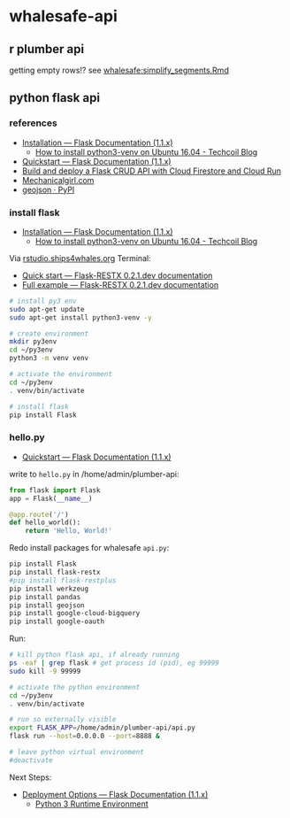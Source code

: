 # whalesafe-api

## r plumber api

getting empty rows!? see [whalesafe:simplify_segments.Rmd](https://github.com/BenioffOceanInitiative/whalesafe/blob/91a06380bece08363652ee4813a8c5cae061c084/simplify_segments.Rmd#L86-L92)

## python flask api

### references

* [Installation — Flask Documentation (1.1.x)](https://flask.palletsprojects.com/en/1.1.x/installation/)
  * [How to install python3-venv on Ubuntu 16.04 - Techcoil Blog](https://www.techcoil.com/blog/how-to-install-python3-venv-on-ubuntu-16-04/)
* [Quickstart — Flask Documentation (1.1.x)](https://flask.palletsprojects.com/en/1.1.x/quickstart/)
* [Build and deploy a Flask CRUD API with Cloud Firestore and Cloud Run](https://cloud.google.com/community/tutorials/building-flask-api-with-cloud-firestore-and-deploying-to-cloud-run)
* [Mechanicalgirl.com](http://www.mechanicalgirl.com/post/using-google-cloud-functions-create-simple-post-endpoint-handle-data/)
* [geojson · PyPI](https://pypi.org/project/geojson/)


### install flask

* [Installation — Flask Documentation (1.1.x)](https://flask.palletsprojects.com/en/1.1.x/installation/)
  * [How to install python3-venv on Ubuntu 16.04 - Techcoil Blog](https://www.techcoil.com/blog/how-to-install-python3-venv-on-ubuntu-16-04/)

Via [rstudio.ships4whales.org](http://rstudio.ships4whales.org) Terminal:

* [Quick start — Flask-RESTX 0.2.1.dev documentation](https://flask-restx.readthedocs.io/en/latest/quickstart.html)
* [Full example — Flask-RESTX 0.2.1.dev documentation](https://flask-restx.readthedocs.io/en/latest/example.html)

```bash
# install py3 env
sudo apt-get update
sudo apt-get install python3-venv -y

# create environment
mkdir py3env
cd ~/py3env
python3 -m venv venv

# activate the environment
cd ~/py3env
. venv/bin/activate

# install flask
pip install Flask
```

### hello.py

* [Quickstart — Flask Documentation (1.1.x)](https://flask.palletsprojects.com/en/1.1.x/quickstart/)

write to `hello.py` in /home/admin/plumber-api:

```python
from flask import Flask
app = Flask(__name__)

@app.route('/')
def hello_world():
    return 'Hello, World!'
```

Redo install packages for whalesafe `api.py`:

```bash
pip install Flask
pip install flask-restx
#pip install flask-restplus
pip install werkzeug
pip install pandas
pip install geojson
pip install google-cloud-bigquery
pip install google-oauth
```


Run:

```bash
# kill python flask api, if already running
ps -eaf | grep flask # get process id (pid), eg 99999
sudo kill -9 99999

# activate the python environment
cd ~/py3env
. venv/bin/activate

# run so externally visible
export FLASK_APP=/home/admin/plumber-api/api.py
flask run --host=0.0.0.0 --port=8888 &

# leave python virtual environment
#deactivate
```

Next Steps: 

* [Deployment Options — Flask Documentation (1.1.x)](https://flask.palletsprojects.com/en/1.1.x/deploying/#deployment)
  * [Python 3 Runtime Environment](https://cloud.google.com/appengine/docs/standard/python3/runtime)
